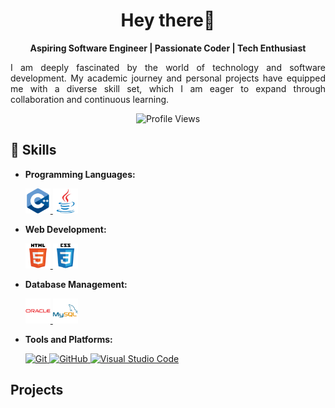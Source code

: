 <h1 align="center">Hey there👋</h1>
<p align="center"><strong>Aspiring Software Engineer | Passionate Coder | Tech Enthusiast</strong></p>

<p align="justify">
I am deeply fascinated by the world of technology and software development. My academic journey and personal projects have equipped me with a diverse skill set, which I am eager to expand through collaboration and continuous learning.
</p>
<p align="center">
  <img src="https://komarev.com/ghpvc/?username=nurhasinahammad&color=blue&style=flat-square" alt="Profile Views">
</p>

## 🧰 Skills
- **Programming Languages:**
   <p align="left"> 
     <a href="https://www.w3schools.com/cpp/" target="_blank" rel="noreferrer"> 
    <img src="https://raw.githubusercontent.com/devicons/devicon/master/icons/cplusplus/cplusplus-original.svg" alt="C++" width="40" height="40"/> 
  </a>
  <a href="https://www.java.com" target="_blank" rel="noreferrer"> 
    <img src="https://raw.githubusercontent.com/devicons/devicon/master/icons/java/java-original.svg" alt="Java" width="40" height="40"/> 
  </a> 
</p>

- **Web Development:**
   <p align="left"> 
     <a href="https://www.w3.org/html/" target="_blank" rel="noreferrer"> 
    <img src="https://raw.githubusercontent.com/devicons/devicon/master/icons/html5/html5-original-wordmark.svg" alt="HTML5" width="40" height="40"/> 
  </a>
  <a href="https://www.w3schools.com/css/" target="_blank" rel="noreferrer"> 
    <img src="https://raw.githubusercontent.com/devicons/devicon/master/icons/css3/css3-original-wordmark.svg" alt="CSS3" width="40" height="40"/> 
  </a> 
</p>

- **Database Management:**
   <p align="left"> <a href="https://www.oracle.com/" target="_blank" rel="noreferrer">
    <img src="https://raw.githubusercontent.com/devicons/devicon/master/icons/oracle/oracle-original.svg" alt="Oracle" width="40" height="40"/> 
  </a>
  <a href="https://www.mysql.com/" target="_blank" rel="noreferrer"> 
    <img src="https://raw.githubusercontent.com/devicons/devicon/master/icons/mysql/mysql-original-wordmark.svg" alt="MySQL" width="40" height="40"/> 
  </a> 
</p>

- **Tools and Platforms:**
   <p align="left"> 
     <a href="https://git-scm.com/" target="_blank" rel="noreferrer"> 
    <img src="https://www.vectorlogo.zone/logos/git-scm/git-scm-icon.svg" alt="Git" width="40" height="40"/> 
  </a>
     <a href="https://github.com/" target="_blank" rel="noreferrer">
       <img src="https://th.bing.com/th/id/OIP.2ZHi-aVKHCM_cXaaTpMJzAAAAA?rs=1&pid=ImgDetMain" alt="GitHub" width="40" height="40"/>
     </a>
  <a href="https://code.visualstudio.com/" target="_blank" rel="noreferrer"> 
    <img src="https://worldvectorlogo.com/logos/visual-studio-code-1.svg" alt="Visual Studio Code" width="40" height="40"/> 
  </a> 
</p>

## Projects
